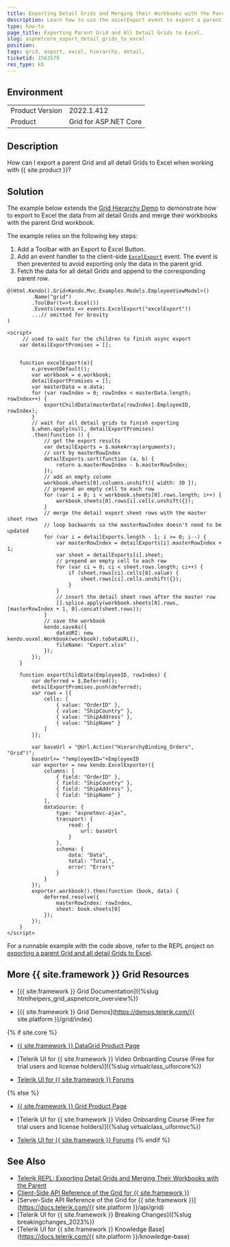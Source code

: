 ```yaml
---
title: Exporting Detail Grids and Merging their Workbooks with the Parent Grid Workbook.
description: Learn how to use the excelExport event to export a parent Grid and all detail Grids to Excel.
type: how-to
page_title: Exporting Parent Grid and All Detail Grids to Excel.
slug: aspnetcore_export_detail_grids_to_excel
position:
tags: grid, export, excel, hierarchy, detail,
ticketid: 1563579
res_type: kb
---
```


## Environment
<table>
	<tbody>
		<tr>
			<td>Product Version</td>
			<td>2022.1.412</td>
		</tr>
		<tr>
			<td>Product</td>
			<td>Grid for ASP.NET Core</td>
		</tr>
	</tbody>
</table>


## Description

How can I export a parent Grid and all detail Grids to Excel when working with {{ site.product }}?

## Solution

The example below extends the [Grid Hierarchy Demo](https://demos.telerik.com/aspnet-core/grid/hierarchy) to demonstrate how to export to Excel the data from all detail Grids and merge their workbooks with the parent Grid workbook.

The example relies on the following key steps:

1. Add a Toolbar with an Export to Excel Button.
1. Add an event handler to the client-side [`ExcelExport`](https://docs.telerik.com/aspnet-core/api/kendo.mvc.ui.fluent/grideventbuilder#excelexportsystemstring) event. The event is then prevented to avoid exporting only the data in the parent grid.
1. Fetch the data for all detail Grids and append to the corresponding parent row.

```
@(Html.Kendo().Grid<Kendo.Mvc.Examples.Models.EmployeeViewModel>()
        .Name("grid")
        .ToolBar(t=>t.Excel())
        .Events(events => events.ExcelExport("excelExport"))
        ...// omitted for brevity
)

<script>
     // used to wait for the children to finish async export
    var detailExportPromises = [];


    function excelExport(e){
        e.preventDefault();
        var workbook = e.workbook;
        detailExportPromises = [];
        var masterData = e.data;
        for (var rowIndex = 0; rowIndex < masterData.length; rowIndex++) {
            exportChildData(masterData[rowIndex].EmployeeID, rowIndex);
        }
        // wait for all detail grids to finish exporting
        $.when.apply(null, detailExportPromises)
        .then(function () {
            // get the export results
            var detailExports = $.makeArray(arguments);
            // sort by masterRowIndex
            detailExports.sort(function (a, b) {
                return a.masterRowIndex - b.masterRowIndex;
            });
            // add an empty column
            workbook.sheets[0].columns.unshift({ width: 30 });
            // prepend an empty cell to each row
            for (var i = 0; i < workbook.sheets[0].rows.length; i++) {
                workbook.sheets[0].rows[i].cells.unshift({});
            }
            // merge the detail export sheet rows with the master sheet rows
            // loop backwards so the masterRowIndex doesn't need to be updated
            for (var i = detailExports.length - 1; i >= 0; i--) {
                var masterRowIndex = detailExports[i].masterRowIndex + 1;
                var sheet = detailExports[i].sheet;
                // prepend an empty cell to each row
                for (var ci = 0; ci < sheet.rows.length; ci++) {
                    if (sheet.rows[ci].cells[0].value) {
                        sheet.rows[ci].cells.unshift({});
                    }
                }
                // insert the detail sheet rows after the master row
                [].splice.apply(workbook.sheets[0].rows, [masterRowIndex + 1, 0].concat(sheet.rows));
            }
            // save the workbook
            kendo.saveAs({
                dataURI: new kendo.ooxml.Workbook(workbook).toDataURL(),
                fileName: "Export.xlsx"
            });
        });
    }

    function exportChildData(EmployeeID, rowIndex) {
        var deferred = $.Deferred();
        detailExportPromises.push(deferred);
        var rows = [{
            cells: [
                { value: "OrderID" },
                { value: "ShipCountry" },
                { value: "ShipAddress" },
                { value: "ShipName" }
            ]
        }];

        var baseUrl = "@Url.Action("HierarchyBinding_Orders", "Grid")";
        baseUrl+= "?employeeID="+EmployeeID
        var exporter = new kendo.ExcelExporter({
            columns: [
                { field: "OrderID" },
                { field: "ShipCountry" },
                { field: "ShipAddress" },
                { field: "ShipName" }
            ],
            dataSource: {
                type: "aspnetmvc-ajax",
                transport: {
                    read: { 
                        url: baseUrl 
                    }
                },
                schema: {
                    data: "Data",
                    total: "Total",
                    error: "Errors"
                }
            }
        });
        exporter.workbook().then(function (book, data) {
            deferred.resolve({
                masterRowIndex: rowIndex,
                sheet: book.sheets[0]
            });
        });
    }
</script>
```

For a runnable example with the code above, refer to the REPL project on [exporting a parent Grid and all detail Grids to Excel](https://netcorerepl.telerik.com/QGOKQDvS30QKTkiV55).

## More {{ site.framework }} Grid Resources

* [{{ site.framework }} Grid Documentation]({%slug htmlhelpers_grid_aspnetcore_overview%})

* [{{ site.framework }} Grid Demos](https://demos.telerik.com/{{ site.platform }}/grid/index)

{% if site.core %}
* [{{ site.framework }} DataGrid Product Page](https://www.telerik.com/aspnet-core-ui/grid)

* [Telerik UI for {{ site.framework }} Video Onboarding Course (Free for trial users and license holders)]({%slug virtualclass_uiforcore%})

* [Telerik UI for {{ site.framework }} Forums](https://www.telerik.com/forums/aspnet-core-ui)

{% else %}
* [{{ site.framework }} Grid Product Page](https://www.telerik.com/aspnet-mvc/grid)

* [Telerik UI for {{ site.framework }} Video Onboarding Course (Free for trial users and license holders)]({%slug virtualclass_uiformvc%})

* [Telerik UI for {{ site.framework }} Forums](https://www.telerik.com/forums/aspnet-mvc)
{% endif %}

## See Also

* [Telerik REPL: Exporting Detail Grids and Merging Their Workbooks with the Parent](https://netcorerepl.telerik.com/QGOKQDvS30QKTkiV55)
* [Client-Side API Reference of the Grid for {{ site.framework }}](https://docs.telerik.com/kendo-ui/api/javascript/ui/grid)
* [Server-Side API Reference of the Grid for {{ site.framework }}](https://docs.telerik.com/{{ site.platform }}/api/grid)
* [Telerik UI for {{ site.framework }} Breaking Changes]({%slug breakingchanges_2023%})
* [Telerik UI for {{ site.framework }} Knowledge Base](https://docs.telerik.com/{{ site.platform }}/knowledge-base)
